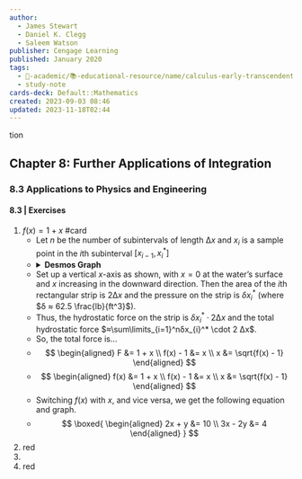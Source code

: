 ```yaml
---
author:
  - James Stewart
  - Daniel K. Clegg
  - Saleem Watson
publisher: Cengage Learning
published: January 2020
tags:
  - 🔴-academic/📚-educational-resource/name/calculus-early-transcendentals-9th-edition
  - study-note
cards-deck: Default::Mathematics
created: 2023-09-03 08:46
updated: 2023-11-18T02:44
---
```


tion

## Chapter 8: Further Applications of Integration

### **8.3** Applications to Physics and Engineering

#### **8.3 | Exercises**

1. $f(x)=1+x$ #card 
   - Let $n$ be the number of subintervals of length $∆x$ and $x_{i}$ is a sample point in the $i$th subinterval $[x_{i-1}, x_{i}^*]$
   - <details>
     <summary><b>Desmos Graph</b></summary>
     <iframe src="https://www.wolframcloud.com/obj/b171c3c2-c2cc-435f-b45a-7a8b39a48efc?_embed=iframe"width="300"height="400"></iframe></details>
   - Set up a vertical $x$-axis as shown, with $x=0$ at the water’s surface and $x$ increasing in the downward direction. Then the area of the $i$th rectangular strip is $2 ∆x$ and the pressure on the strip is $δx_{i}^*$ (where $δ ≈ 62.5 \frac{lb}{ft^3}$). 
   - Thus, the hydrostatic force on the strip is $δx_{i}^* \cdot 2 ∆x$ and the total hydrostatic force $≈\sum\limits_{i=1}^nδx_{i}^* \cdot 2 ∆x$.
   - So, the total force is… 
   - $$
    \begin{aligned}
     F &= 1 + x \\ 
     f(x) - 1 &= x \\
     x &= \sqrt{f(x) - 1}
     \end{aligned}
     $$
   - $$
     \begin{aligned}
     f(x) &= 1 + x \\ 
     f(x) - 1 &= x \\
     x &= \sqrt{f(x) - 1}
     \end{aligned}
     $$
   - Switching $f(x)$ with $x$, and vice versa, we get the following equation and graph.
   - $$
     \boxed{
     \begin{aligned} 
     2x + y &= 10 \\ 
     3x - 2y &= 4 
     \end{aligned} 
     } 
     $$
2. red
3. 
4. red





